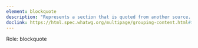 ```yaml
---
element: blockquote
description: "Represents a section that is quoted from another source. The cite attribute is used to specify a URL containing the cited text"
doclink: https://html.spec.whatwg.org/multipage/grouping-content.html#the-blockquote-element
---
```


<p class="mb-2">Role: blockquote</p>
